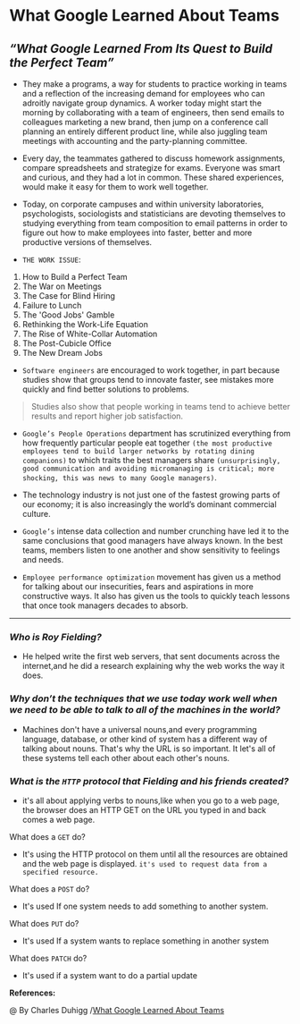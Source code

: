 # **What Google Learned About Teams**


## ***“What Google Learned From Its Quest to Build the Perfect Team”***
- They make a programs, a way for students to practice working in teams and a reflection of the increasing demand for employees who can adroitly navigate group dynamics. A worker today might start the morning by collaborating with a team of engineers, then send emails to colleagues marketing a new brand, then jump on a conference call planning an entirely different product line, while also juggling team meetings with accounting and the party-planning committee. 
- Every day, the  teammates gathered to discuss homework assignments, compare spreadsheets and strategize for exams. Everyone was smart and curious, and they had a lot in common. These shared experiences, would make it easy for them to work well together. 

- Today, on corporate campuses and within university laboratories, psychologists, sociologists and statisticians are devoting themselves to studying everything from team composition to email patterns in order to figure out how to make employees into faster, better and more productive versions of themselves.

- `THE WORK ISSUE`: 
1. How to Build a Perfect Team
2. The War on Meetings
3. The Case for Blind Hiring
4. Failure to Lunch
5. The 'Good Jobs' Gamble
6. Rethinking the Work-Life Equation
7. The Rise of White-Collar Automation
8. The Post-Cubicle Office
9. The New Dream Jobs

- `Software engineers` are encouraged to work together, in part because studies show that groups tend to innovate faster, see mistakes more quickly and find better solutions to problems. 

>Studies also show that people working in teams tend to achieve better results and report higher job satisfaction. 

-  `Google’s People Operations` department has scrutinized everything from how frequently particular people eat together `(the most productive employees tend to build larger networks by rotating dining companions)` to which traits the best managers share `(unsurprisingly, good communication and avoiding micromanaging is critical; more shocking, this was news to many Google managers)`.

- The technology industry is not just one of the fastest growing parts of our economy; it is also increasingly the world’s dominant commercial culture. 

- `Google’s` intense data collection and number crunching have led it to the same conclusions that good managers have always known. In the best teams, members listen to one another and show sensitivity to feelings and needs.

- `Employee performance optimization` movement has given us a method for talking about our insecurities, fears and aspirations in more constructive ways. It also has given us the tools to quickly teach lessons that once took managers decades to absorb. 

------------------------------------------------

### ***Who is Roy Fielding?***

- He helped write the first web servers, that sent documents across the internet,and he did a research explaining why the web works the way it does. 

### ***Why don’t the techniques that we use today work well when we need to be able to talk to all of the machines in the world?***

- Machines don't have a universal nouns,and every programming language, database, or other kind of system has a different way of talking about nouns. That's why the URL is so important. It let's all of these systems tell each other about each other's nouns.

### ***What is the `HTTP` protocol that Fielding and his friends created?***

- it's all about applying verbs to nouns,like  when you go to a web page, the browser does an HTTP GET on the URL you typed in and back comes a web page.

What does a `GET` do?

- It's using the HTTP protocol on them until all the resources are obtained and the web page is displayed. `it's used to request data from a specified resource.`

What does a `POST` do?

- It's used If one system needs to add something to another system.

What does `PUT` do?

- It's used If a system wants to replace something in another system

What does `PATCH` do?

- It's used if a system want to do a partial update

**References:**

@ By Charles Duhigg /[What Google Learned About Teams
](https://www.nytimes.com/2016/02/28/magazine/what-google-learned-from-its-quest-to-build-the-perfect-team.html)